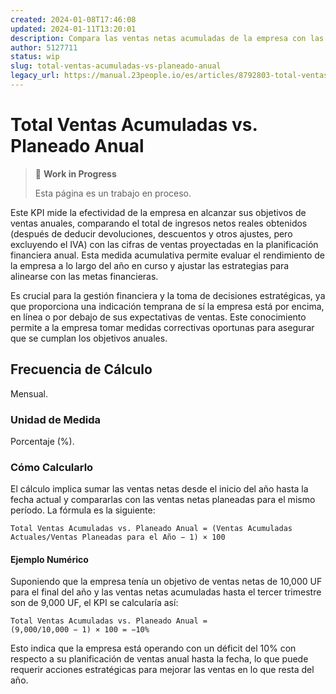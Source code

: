 ```yaml
---
created: 2024-01-08T17:46:08
updated: 2024-01-11T13:20:01
description: Compara las ventas netas acumuladas de la empresa con las ventas proyectadas para el año hasta la fecha.
author: 5127711
status: wip
slug: total-ventas-acumuladas-vs-planeado-anual
legacy_url: https://manual.23people.io/es/articles/8792803-total-ventas-acumuladas-vs-planeado-anual
---
```


# Total Ventas Acumuladas vs. Planeado Anual

> 🚧 **Work in Progress**
>
> Esta página es un trabajo en proceso.

Este KPI mide la efectividad de la empresa en alcanzar sus objetivos de ventas
anuales, comparando el total de ingresos netos reales obtenidos (después de
deducir devoluciones, descuentos y otros ajustes, pero excluyendo el IVA) con
las cifras de ventas proyectadas en la planificación financiera anual. Esta
medida acumulativa permite evaluar el rendimiento de la empresa a lo largo del
año en curso y ajustar las estrategias para alinearse con las metas
financieras.

Es crucial para la gestión financiera y la toma de decisiones estratégicas, ya
que proporciona una indicación temprana de sí la empresa está por encima, en
línea o por debajo de sus expectativas de ventas. Este conocimiento permite a
la empresa tomar medidas correctivas oportunas para asegurar que se cumplan
los objetivos anuales.

## Frecuencia de Cálculo

Mensual.

### Unidad de Medida

Porcentaje (%).

### Cómo Calcularlo

El cálculo implica sumar las ventas netas desde el inicio del año hasta la
fecha actual y compararlas con las ventas netas planeadas para el mismo
período. La fórmula es la siguiente:

    Total Ventas Acumuladas vs. Planeado Anual = (Ventas Acumuladas Actuales/Ventas Planeadas para el Año − 1) × 100

#### Ejemplo Numérico

Suponiendo que la empresa tenía un objetivo de ventas netas de 10,000 UF para
el final del año y las ventas netas acumuladas hasta el tercer trimestre son
de 9,000 UF, el KPI se calcularía así:

    Total Ventas Acumuladas vs. Planeado Anual =   
    (9,000/10,000 − 1) × 100 = −10%

Esto indica que la empresa está operando con un déficit del 10% con respecto a
su planificación de ventas anual hasta la fecha, lo que puede requerir
acciones estratégicas para mejorar las ventas en lo que resta del año.
